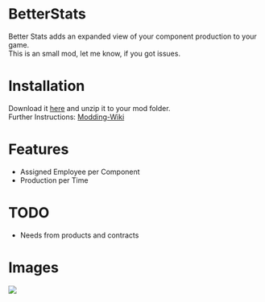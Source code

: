 # BetterStats

Better Stats adds an expanded view of your component production to your game.  
This is an small mod, let me know, if you got issues.

# Installation

Download it [here](somewierdlink.com) and unzip it to your mod folder.  
Further Instructions: [Modding-Wiki](https://github.com/hovgaardgames/startupcompany/wiki/Modding#install-mods)

# Features

* Assigned Employee per Component
* Production per Time

# TODO

* Needs from products and contracts

# Images

![](http://imgur.com/8vtbvbO.png)
